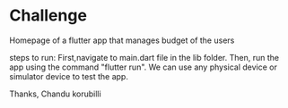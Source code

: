 # Challenge
Homepage of a flutter app that manages budget of the users

steps to run:
First,navigate to main.dart file in the lib folder.
Then, run the app using the command "flutter run".
We can use any physical device or simulator device to test the app.

Thanks,
Chandu korubilli
